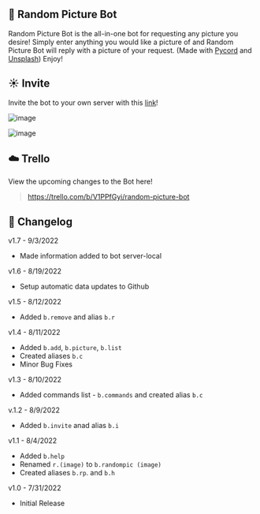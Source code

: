 ## 🦢 Random Picture Bot
Random Picture Bot is the all-in-one bot for requesting any picture you desire! Simply enter anything you would like a picture of and Random Picture Bot will reply with a picture of your request. (Made with [Pycord](https://docs.pycord.dev/en/stable/) and [Unsplash](https://unsplash.com/)) Enjoy!

## ☀️ Invite
Invite the bot to your own server with this [link](https://discord.com/oauth2/authorize?client_id=929541715453431899&scope=bot&permissions=8)!

![image](https://user-images.githubusercontent.com/94326100/187974258-bc49d3a3-e29b-4e95-af70-7a591894c323.png)

![image](https://user-images.githubusercontent.com/94326100/188043835-6d7b4a8d-dd0f-4c21-8c9d-bac4da7b35b6.png)

## ☁️ Trello
View the upcoming changes to the Bot here!
> https://trello.com/b/V1PPfGyi/random-picture-bot

## :rainbow: Changelog
v1.7 - 9/3/2022

 * Made information added to bot server-local

v1.6 - 8/19/2022

 * Setup automatic data updates to Github

v1.5 - 8/12/2022

 * Added `b.remove` and alias `b.r`

v1.4 - 8/11/2022

* Added `b.add`, `b.picture`, `b.list` 
* Created aliases `b.c`
* Minor Bug Fixes

v1.3 - 8/10/2022

* Added commands list - `b.commands` and created alias `b.c`

v.1.2 - 8/9/2022

* Added `b.invite` anad alias `b.i`

v1.1 - 8/4/2022

* Added `b.help`
* Renamed `r.(image)` to `b.randompic (image)`
* Created aliases `b.rp`. and `b.h`

v1.0 - 7/31/2022

* Initial Release
